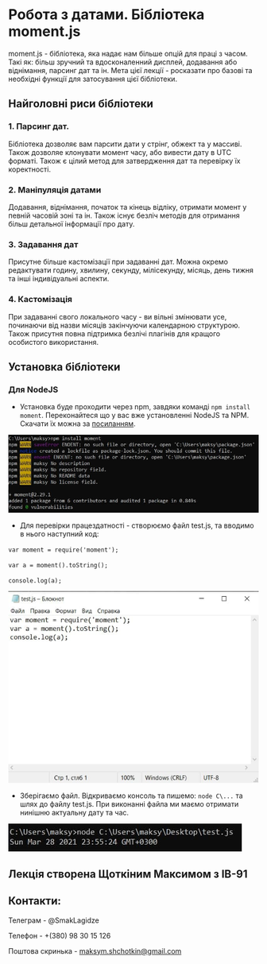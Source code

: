 # Робота з датами. Бібліотека moment.js

moment.js - бібліотека, яка надає нам більше опцій для праці з часом. Такі як: більш зручний та вдосконаленний дисплей, додавання або віднімання, парсинг дат та ін. Мета цієї лекції - росказати про базові та необхідні функції для затосування цієї бібліотеки.

## Найголовні риси бібліотеки

### 1. Парсинг дат. 

Бібліотека дозволяє вам парсити дати у стрінг, обжект та у массиві. Також дозволяе клонувати момент часу, або вивести дату в UTC форматі. Також є цілий метод для затвердження дат та перевірку їх коректності.

### 2. Маніпуляція датами

Додавання, віднімання, початок та кінець відліку, отримати момент у певній часовій зоні та ін. Також існує безліч методів для отримання більш детальної інформації про дату.

### 3. Задавання дат

Присутне більше кастомізації при задаванні дат. Можна окремо редактувати годину, хвилину, секунду, мілісекунду, місяць, день тижня та інші індивідуальні аспекти.

### 4. Кастомізація

При задаванні свого локального часу - ви вільні змінювати усе, починаючи від назви місяців закінчуючи календарною структурою. Також присутня повна підтримка безлічі плагінів для кращого особистого використання. 

## Установка бібліотеки

### Для NodeJS

* Установка буде проходити через npm, завдяки команді `npm install moment`. Переконайтеся що у вас вже установленні NodeJS та NPM. Скачати їх можна за [посиланням](https://nodejs.org/uk/download/). 

![Процесс установки](/src/screen2.jpg)

* Для перевірки працездатності - створюємо файл test.js, та вводимо в нього наступний код:

`var moment = require('moment');`

`var a = moment().toString();`

`console.log(a);`

![Приклад](/src/screen1.jpg)

* Зберігаємо файл. Відкриваємо консоль та пишемо: `node C\...` та шлях до файлу test.js. При виконанні файла ми маємо отримати нинішню актуальну дату та час.

![Результат](/src/screen3.jpg)

## Лекція створена Щоткіним Максимом з ІВ-91

## Контакти:

Телеграм - @SmakLagidze

Телефон - +(380) 98 30 15 126

Поштова скринька - maksym.shchotkin@gmail.com








